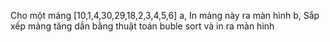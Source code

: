 Cho một mảng [10,1,4,30,29,18,2,3,4,5,6]
a, In mảng này ra màn hình 
b, Sắp xếp mảng tăng dần bằng thuật toán buble sort và in ra màn hình 

